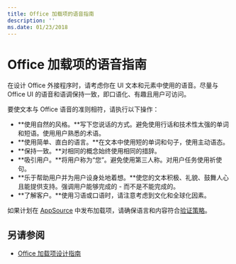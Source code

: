 ```yaml
---
title: Office 加载项的语音指南
description: ''
ms.date: 01/23/2018
---
```



# <a name="voice-guidelines-for-office-add-ins"></a>Office 加载项的语音指南

在设计 Office 外接程序时，请考虑你在 UI 文本和元素中使用的语音。尽量与 Office UI 的语音和语调保持一致，即口语化、有趣且用户可访问。 

要使文本与 Office 语音的准则相符，请执行以下操作：

- **使用自然的风格。**写下您说话的方式。避免使用行话和技术性太强的单词和短语。使用用户熟悉的术语。
- **使用简单、直白的语言。**在文本中使用短的单词和句子，使用主动语态。 
- **保持一致。**对相同的概念始终使用相同的措辞。
- **吸引用户。**将用户称为“您”。避免使用第三人称。对用户任务使用祈使句。
- **乐于帮助用户并为用户设身处地着想。**使您的文本积极、礼貌、鼓舞人心且能提供支持。强调用户能够完成的 - 而不是不能完成的。
- **了解客户。**使用习语或口语时，请注意考虑到文化和全球化因素。

如果计划在 [AppSource](https://docs.microsoft.com/zh-cn/office/dev/store/submit-to-the-office-store) 中发布加载项，请确保语言和内容符合[验证策略](https://docs.microsoft.com/zh-cn/office/dev/store/validation-policies)。

## <a name="see-also"></a>另请参阅

- [Office 加载项设计指南](../add-in-design.md)